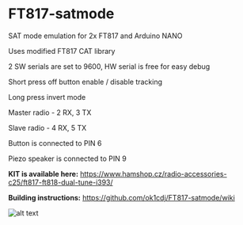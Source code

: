 # FT817-satmode
SAT mode emulation for 2x FT817 and  Arduino NANO

Uses modified FT817 CAT library

2 SW serials are set to 9600, HW serial is free for easy debug 

Short press off button enable / disable tracking

Long press invert mode

Master radio - 2 RX, 3 TX

Slave  radio - 4 RX, 5 TX

Button is connected to PIN  6

Piezo speaker is connected to PIN 9



**KIT is available here:** https://www.hamshop.cz/radio-accessories-c25/ft817-ft818-dual-tune-i393/



**Building instructions:** https://github.com/ok1cdj/FT817-satmode/wiki


![alt text](https://raw.githubusercontent.com/ok1cdj/FT817-satmode/master/IMG_20200801_121522.jpg)
